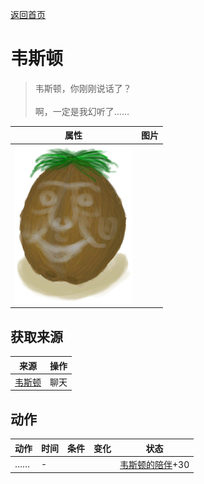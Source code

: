 [返回首页](index.md)  
# 韦斯顿  
> 韦斯顿，你刚刚说话了？<br><br>啊，一定是我幻听了……  
  
  属性  |   图片   
 ----  |  ----:   
   |  ![](Sprite/Weston.png)   
  
## 获取来源  
来源  |  操作  
----  |  ----  
[韦斯顿](Weston.md)  |  聊天  
## 动作  
动作  |  时间  |  条件  |  变化  |  状态  
----  |  ----  |  ----  |  ----  |  ----  
……  |  -  |    |    |  [韦斯顿的陪伴](WestonCompany.md)+30  
